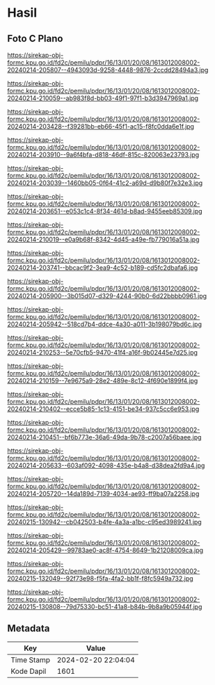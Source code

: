 # Hasil

## Foto C Plano

https://sirekap-obj-formc.kpu.go.id/fd2c/pemilu/pdpr/16/13/01/20/08/1613012008002-20240214-205807--4943093d-9258-4448-9876-2ccdd28494a3.jpg

https://sirekap-obj-formc.kpu.go.id/fd2c/pemilu/pdpr/16/13/01/20/08/1613012008002-20240214-210059--ab983f8d-bb03-49f1-97f1-b3d3947969a1.jpg

https://sirekap-obj-formc.kpu.go.id/fd2c/pemilu/pdpr/16/13/01/20/08/1613012008002-20240214-203428--f39281bb-eb66-45f1-ac15-f8fc0dda6e1f.jpg

https://sirekap-obj-formc.kpu.go.id/fd2c/pemilu/pdpr/16/13/01/20/08/1613012008002-20240214-203910--9a6f4bfa-d818-46df-815c-820063e23793.jpg

https://sirekap-obj-formc.kpu.go.id/fd2c/pemilu/pdpr/16/13/01/20/08/1613012008002-20240214-203039--1460bb05-0f64-41c2-a69d-d9b80f7e32e3.jpg

https://sirekap-obj-formc.kpu.go.id/fd2c/pemilu/pdpr/16/13/01/20/08/1613012008002-20240214-203651--e053c1c4-8f34-461d-b8ad-9455eeb85309.jpg

https://sirekap-obj-formc.kpu.go.id/fd2c/pemilu/pdpr/16/13/01/20/08/1613012008002-20240214-210019--e0a9b68f-8342-4d45-a49e-fb779016a51a.jpg

https://sirekap-obj-formc.kpu.go.id/fd2c/pemilu/pdpr/16/13/01/20/08/1613012008002-20240214-203741--bbcac9f2-3ea9-4c52-b189-cd5fc2dbafa6.jpg

https://sirekap-obj-formc.kpu.go.id/fd2c/pemilu/pdpr/16/13/01/20/08/1613012008002-20240214-205900--3b015d07-d329-4244-90b0-6d22bbbb0961.jpg

https://sirekap-obj-formc.kpu.go.id/fd2c/pemilu/pdpr/16/13/01/20/08/1613012008002-20240214-205942--518cd7b4-ddce-4a30-a011-3b198079bd6c.jpg

https://sirekap-obj-formc.kpu.go.id/fd2c/pemilu/pdpr/16/13/01/20/08/1613012008002-20240214-210253--5e70cfb5-9470-41f4-a16f-9b02445e7d25.jpg

https://sirekap-obj-formc.kpu.go.id/fd2c/pemilu/pdpr/16/13/01/20/08/1613012008002-20240214-210159--7e9675a9-28e2-489e-8c12-4f690e1899f4.jpg

https://sirekap-obj-formc.kpu.go.id/fd2c/pemilu/pdpr/16/13/01/20/08/1613012008002-20240214-210402--ecce5b85-1c13-4151-be34-937c5cc6e953.jpg

https://sirekap-obj-formc.kpu.go.id/fd2c/pemilu/pdpr/16/13/01/20/08/1613012008002-20240214-210451--bf6b773e-36a6-49da-9b78-c2007a56baee.jpg

https://sirekap-obj-formc.kpu.go.id/fd2c/pemilu/pdpr/16/13/01/20/08/1613012008002-20240214-205633--603af092-4098-435e-b4a8-d38dea2fd9a4.jpg

https://sirekap-obj-formc.kpu.go.id/fd2c/pemilu/pdpr/16/13/01/20/08/1613012008002-20240214-205720--14da189d-7139-4034-ae93-ff9ba07a2258.jpg

https://sirekap-obj-formc.kpu.go.id/fd2c/pemilu/pdpr/16/13/01/20/08/1613012008002-20240215-130942--cb042503-b4fe-4a3a-a1bc-c95ed3989241.jpg

https://sirekap-obj-formc.kpu.go.id/fd2c/pemilu/pdpr/16/13/01/20/08/1613012008002-20240214-205429--99783ae0-ac8f-4754-8649-1b21208009ca.jpg

https://sirekap-obj-formc.kpu.go.id/fd2c/pemilu/pdpr/16/13/01/20/08/1613012008002-20240215-132049--92f73e98-f5fa-4fa2-bb1f-f8fc5949a732.jpg

https://sirekap-obj-formc.kpu.go.id/fd2c/pemilu/pdpr/16/13/01/20/08/1613012008002-20240215-130808--79d75330-bc51-41a8-b84b-9b8a9b05944f.jpg


## Metadata

| Key        | Value               |
| ---------- | ------------------- |
| Time Stamp | 2024-02-20 22:04:04 |
| Kode Dapil | 1601                |




